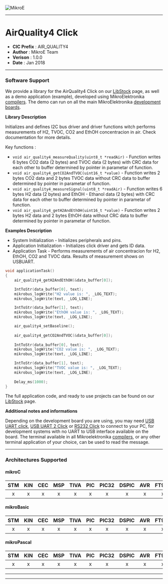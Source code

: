 ![MikroE](http://www.mikroe.com/img/designs/beta/logo_small.png)

---

# AirQuality4 Click

- **CIC Prefix**  : AIR_QUALITY4
- **Author**      : MikroE Team
- **Verison**     : 1.0.0
- **Date**        : Jan 2018

---


### Software Support

We provide a library for the AirQuality4 Click on our [LibStock](https://libstock.mikroe.com/projects/view/2284/air-quality-4-click) 
page, as well as a demo application (example), developed using MikroElektronika 
[compilers](http://shop.mikroe.com/compilers). The demo can run on all the main 
MikroElektronika [development boards](http://shop.mikroe.com/development-boards).

**Library Description**

Initializes and defines I2C bus driver and driver functions witch performs measurements of H2, TVOC, CO2 and EthOH concentracion in air.
Check documentation for more details.

Key functions :

- ``` void air_quality4_measureQuality(uint8_t *readAir) ``` - Function writes 6 bytes CO2 data (2 bytes) and TVOC data (2 bytes) with CRC data 
  for each other to buffer determined by pointer in parametar of function.
- ``` void air_quality4_getCO2AndTVOC(uint16_t *value) ``` - Function writes 2 bytes CO2 data and 2 bytes TVOC data without CRC data to buffer 
  determined by pointer in parametar of function.
- ``` void air_quality4_measureSignal(uint8_t *readAir) ``` - Function writes 6 bytes H2 data (2 bytes) and EthOH - Ethanol data (2 bytes) with 
  CRC data for each other to buffer determined by pointer in parametar of function.
- ``` void air_quality4_getH2AndEthOH(uint16_t *value) ``` - Function writes 2 bytes H2 data and 2 bytes EthOH data without CRC data to buffer 
  determined by pointer in parametar of function.

**Examples Description**

- System Initialization - Initializes peripherals and pins.
- Application Initialization - Initializes click driver and gets ID data.
- Application Task - Performs measurements of air concentracion for H2, EthOH, CO2 and TVOC data.
  Results of measurement shows on USBUART.


```.c
void applicationTask()
{
    air_quality4_getH2AndEthOH(&data_buffer[0]);

    IntToStr(data_buffer[0], text);
    mikrobus_logWrite("H2 value is: ", _LOG_TEXT);
    mikrobus_logWrite(text, _LOG_LINE);

    IntToStr(data_buffer[1], text);
    mikrobus_logWrite("EthOH value is: ", _LOG_TEXT);
    mikrobus_logWrite(text, _LOG_LINE);

    air_quality4_setBaseline();
    
    air_quality4_getCO2AndTVOC(&data_buffer[0]);
    
    IntToStr(data_buffer[0], text);
    mikrobus_logWrite("CO2 value is: ", _LOG_TEXT);
    mikrobus_logWrite(text, _LOG_LINE);

    IntToStr(data_buffer[1], text);
    mikrobus_logWrite("TVOC value is: ", _LOG_TEXT);
    mikrobus_logWrite(text, _LOG_LINE);
    
    Delay_ms(1000);
}
```

The full application code, and ready to use projects can be found on our 
[LibStock](https://libstock.mikroe.com/projects/view/2284/air-quality-4-click) page.

**Additional notes and informations**

Depending on the development board you are using, you may need 
[USB UART click](http://shop.mikroe.com/usb-uart-click), 
[USB UART 2 Click](http://shop.mikroe.com/usb-uart-2-click) or 
[RS232 Click](http://shop.mikroe.com/rs232-click) to connect to your PC, for 
development systems with no UART to USB interface available on the board. The 
terminal available in all Mikroelektronika 
[compilers](http://shop.mikroe.com/compilers), or any other terminal application 
of your choice, can be used to read the message.

---
### Architectures Supported

#### mikroC

| STM | KIN | CEC | MSP | TIVA | PIC | PIC32 | DSPIC | AVR | FT90x |
|:-:|:-:|:-:|:-:|:-:|:-:|:-:|:-:|:-:|:-:|
| x | x | x | x | x | x | x | x | x | x |

#### mikroBasic

| STM | KIN | CEC | MSP | TIVA | PIC | PIC32 | DSPIC | AVR | FT90x |
|:-:|:-:|:-:|:-:|:-:|:-:|:-:|:-:|:-:|:-:|
| x | x | x | x | x | x | x | x | x | x |

#### mikroPascal

| STM | KIN | CEC | MSP | TIVA | PIC | PIC32 | DSPIC | AVR | FT90x |
|:-:|:-:|:-:|:-:|:-:|:-:|:-:|:-:|:-:|:-:|
| x | x | x | x | x | x | x | x | x | x |

---
---

